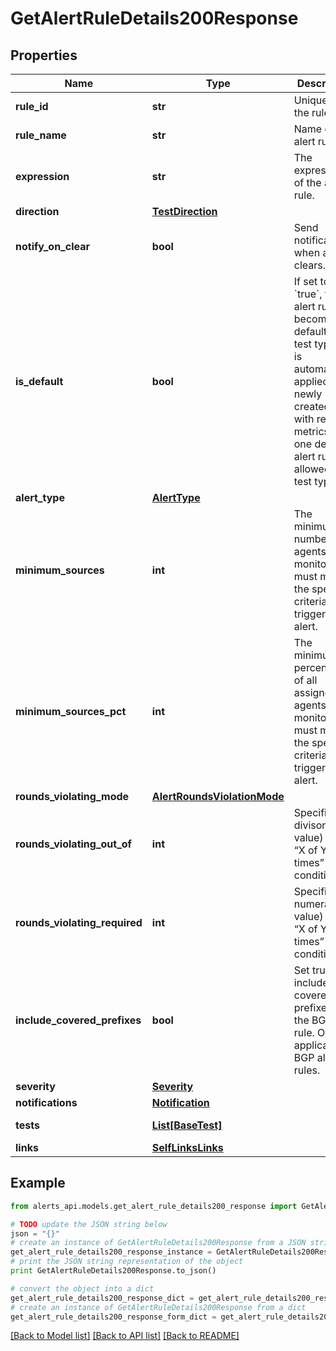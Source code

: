 # GetAlertRuleDetails200Response


## Properties
Name | Type | Description | Notes
------------ | ------------- | ------------- | -------------
**rule_id** | **str** | Unique ID of the rule. | [optional] [readonly] 
**rule_name** | **str** | Name of the alert rule. | 
**expression** | **str** | The expression of the alert rule. | 
**direction** | [**TestDirection**](TestDirection.md) |  | [optional] 
**notify_on_clear** | **bool** | Send notification when alert clears. | [optional] 
**is_default** | **bool** | If set to &#x60;true&#x60;, this alert rule becomes the default for its test type and is automatically applied to newly created tests with relevant metrics. Only one default alert rule is allowed per test type. | [optional] 
**alert_type** | [**AlertType**](AlertType.md) |  | 
**minimum_sources** | **int** | The minimum number of agents or monitors that must meet the specified criteria to trigger the alert. | [optional] 
**minimum_sources_pct** | **int** | The minimum percentage of all assigned agents or monitors that must meet the specified criteria to trigger the alert. | [optional] 
**rounds_violating_mode** | [**AlertRoundsViolationMode**](AlertRoundsViolationMode.md) |  | [optional] 
**rounds_violating_out_of** | **int** | Specifies the divisor (y value) in the “X of Y times” condition. | 
**rounds_violating_required** | **int** | Specifies the numerator (x value) in the “X of Y times” condition. | 
**include_covered_prefixes** | **bool** | Set true to include covered prefixes in the BGP alert rule. Only applicable to BGP alert rules. | [optional] 
**severity** | [**Severity**](Severity.md) |  | [optional] 
**notifications** | [**Notification**](Notification.md) |  | [optional] 
**tests** | [**List[BaseTest]**](BaseTest.md) |  | [optional] [readonly] 
**links** | [**SelfLinksLinks**](SelfLinksLinks.md) |  | [optional] 

## Example

```python
from alerts_api.models.get_alert_rule_details200_response import GetAlertRuleDetails200Response

# TODO update the JSON string below
json = "{}"
# create an instance of GetAlertRuleDetails200Response from a JSON string
get_alert_rule_details200_response_instance = GetAlertRuleDetails200Response.from_json(json)
# print the JSON string representation of the object
print GetAlertRuleDetails200Response.to_json()

# convert the object into a dict
get_alert_rule_details200_response_dict = get_alert_rule_details200_response_instance.to_dict()
# create an instance of GetAlertRuleDetails200Response from a dict
get_alert_rule_details200_response_form_dict = get_alert_rule_details200_response.from_dict(get_alert_rule_details200_response_dict)
```
[[Back to Model list]](../README.md#documentation-for-models) [[Back to API list]](../README.md#documentation-for-api-endpoints) [[Back to README]](../README.md)


